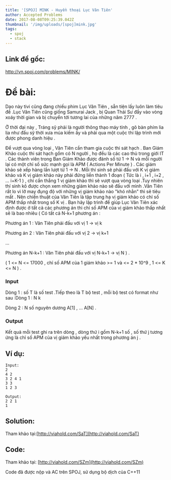 ```yaml
---
title: '[SPOJ] MINK - Huyền thoại Lục Vân Tiên'
author: Accepted Problems
date: 2017-08-08T09:25:39.042Z
thumbnail: '/img/uploads/[spoj]mink.jpg'
tags:
  - spoj
  - stack
---
```

## Link đề gốc:

http://vn.spoj.com/problems/MINK/

# Đề bài:

Dạo này tivi cũng đang chiếu phim Lục Vân Tiên , sẵn tiện lấy luôn làm tiêu đề .Lục Vân Tiên cũng giống Samurai Jack , bị Quan Thái Sư đẩy vào vòng xoáy thời gian và bị chuyển tới tương lai của những năm 2777 .

Ở thời đại này , Tráng sỹ phải là người thông thạo máy tính , gõ bàn phím lia lịa như đấu sỹ thời xưa múa kiếm ấy và phải qua một cuộc thi lập trình mới được phong danh hiệu .

Để vượt qua vòng loại , Vân Tiên cần tham gia cuộc thi sát hạch . Ban Giám Khảo cuộc thi sát hạch gồm có N người , họ đều là các cao thủ trong giới IT . Các thành viên trong Ban Giám Khảo được đánh số từ 1 -&gt; N và mỗi người lại có một chỉ số sức mạnh gọi là APM \( Actions Per Minute \) . Các giám khảo sẽ xếp hàng lần lượt từ 1 -&gt; N . Mỗi thí sinh sẽ phải đấu với K vị giám khảo và K vị giám khảo này phải đứng liền thành 1 đoạn \( Tức là i , i+1 , i+2 , ... i+K-1 \) , chỉ cần thắng 1 vị giám khảo thì sẽ vượt qua vòng loại .Tuy nhiên thí sinh kô được chọn xem những giám khảo nào sẽ đấu với mình .Vân Tiên rất lo vì lỡ may đụng độ với những vị giám khảo nào "khó nhằn" thì sẽ tiêu mất . Nên chiến thuật của Vân Tiên là tập trung hạ vị giám khảo có chỉ số APM thấp nhất trong số K vị . Bạn hãy lập trình để giúp Lục Vân Tiên xác định được ở tất cả các phương án thì chỉ số APM của vị giám khảo thấp nhất sẽ là bao nhiêu \( Có tất cả N-k+1 phương án :

Phương án 1 : Vân Tiên phải đấu với vị 1 -&gt; vị k

Phương án 2 : Vân Tiên phải đấu với vị 2 -&gt; vị k+1

…

Phương án N-k+1 : Vân Tiên phải đấu với vị N-k+1 -&gt; vị N \) .

\( 1 &lt;= N &lt;= 17000 , chỉ số APM của 1 giám khảo &gt;= 1 và &lt;= 2 * 10^9 , 1 &lt;= K &lt;= N \) .

### Input

Dòng 1 : số T là số test .Tiếp theo là T bộ test , mỗi bộ test có format như sau :Dòng 1 : N k

Dòng 2 : N số nguyên dương A\[1\] , … A\[N\] .

### Output

Kết quả mỗi test ghi ra trên dòng , dòng thứ i gồm N-k+1 số , số thứ j tương ứng là chỉ số APM của vị giám khảo yếu nhất trong phương án j .

## Ví dụ:

```
Input:
2
4 2
3 2 4 1
3 3
1 2 3

```


```
Output:
2 2 1
1
```

## Solution:

Tham khảo tại:[http://viahold.com/SaT](http://viahold.com/SaT)

## Code:

Tham khảo tại: [http://viahold.com/SZm](http://viahold.com/SZm)

Code đã được nộp và AC trên SPOJ, sử dụng bộ dịch của C++11




